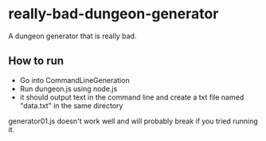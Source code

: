 # really-bad-dungeon-generator
A dungeon generator that is really bad.

## How to run
- Go into CommandLineGeneration
- Run dungeon.js using node.js
- it should output text in the command line and create a txt file named "data.txt" in the same directory

generator01.js doesn't work well and will probably break if you tried running it.
